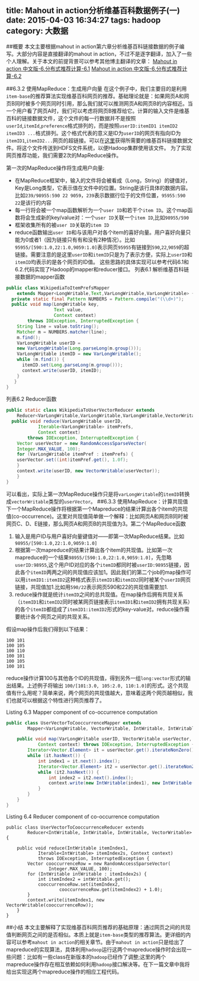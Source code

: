 title: Mahout in action分析维基百科数据例子(一)
date: 2015-04-03 16:34:27
tags: hadoop
category: 大数据
---
##概要
本文主要根据mahout in action第六章分析维基百科链接数据的例子编写。大部分内容是直接翻译的mahout in action，不过不是逐字翻译，加入了一些个人理解。关于本文的前提背景可以参考其他博主翻译的文章：
[Mahout in action 中文版-6.分布式推荐计算-6.1][1]
[Mahout in action 中文版-6.分布式推荐计算-6.2][2]

<!-- more -->
##6.3.2 使用MapReduce：生成用户向量
在这个例子中，我们主要目的是利用`item-base`的推荐算法实现维基百科网页的推荐。基础理论就是：如果网页A和网页B同时被多个网页同时引用，那么我们就可以推测网页A和网页B的内容相近。当一个用户看了网页A时，我们可以考虑将网页B推荐给它。计算的输入文件是维基百科的链接数据文件，这个文件的每一行数据并不是按照`userId`,`itemId`,`preference`格式排列的，而是按照`userID:itemID1 itemID2 itemID3 ...`格式排列。这个格式代表的意义是ID为`userID`的网页有指向ID为`itemID1`,`itemID2...`网页的超链接。可以在[这里][3]获得所需要的维基百科链接数据文件。将这个文件传送到HDFS文件系统，以便Hadoop集群使用该文件。
为了实现网页推荐功能，我们需要2次的MapReduce操作。

第一次的MapReduce操作将生成用户向量:

 - 在MapReduce框架中，输入的文件将会被看成（Long，String）的键值对，Key是Long类型，它表示值在文件中的位置。String是该行具体的数据内容。比如`239/98955:590 22 9059`，`239`表示数据行位于的文件位置，`95955:590 22`是该行的内容
 - 每一行将会被一个map函数解析为一个`user ID`和若干个`item ID`。这个map函数将会生成新的key/value对：一个`user ID`关联一个`item ID`,比如`98955/590`
 - 框架收集所有的被`user ID`关联的`item ID`
 - reduce函数输出`user ID`和与该用户对各个item的喜好向量。用户喜好向量只能为0或者1（因为链接只有有和没有2种情况）。比如`95955/[590:1.0,22:1.0,9059:1.0]`表示网页`95955`有链接到`590`,`22`,`9059`的超链接。需要注意的是这里`userID`和`itemID`只是为了表示方便，实际上`userID`和`itemID`均表示的是各个网页的ID值。
这些思路的具体实现可以参考代码6.1和6.2.代码实现了Hadoop的mapper和reducer接口。
列表6.1 解析维基百科链接数据的mapper函数
```java
public class WikipediaToItemPrefsMapper
    extends Mapper<LongWritable,Text,VarLongWritable,VarLongWritable> {
  private static final Pattern NUMBERS = Pattern.compile("(\\d+)");
  public void map(LongWritable key,
                  Text value,
                  Context context) 
        throws IOException, InterruptedException {
    String line = value.toString();
    Matcher m = NUMBERS.matcher(line);
    m.find();
    VarLongWritable userID = 
    new VarLongWritable(Long.parseLong(m.group()));
    VarLongWritable itemID = new VarLongWritable();
    while (m.find()) {
      itemID.set(Long.parseLong(m.group()));
      context.write(userID, itemID);
    }
   }
}
```

列表6.2 Reducer函数
```java
public static class WikipediaToUserVectorReducer extends 
    Reducer<VarLongWritable,VarLongWritable,VarLongWritable,VectorWritable> {
  public void reduce(VarLongWritable userID,
            Iterable<VarLongWritable> itemPrefs,
            Context context) 
        throws IOException, InterruptedException {
    Vector userVector = new RandomAccessSparseVector(
    Integer.MAX_VALUE, 100); 
    for (VarLongWritable itemPref : itemPrefs) {
    userVector.set((int)itemPref.get(), 1.0f);
    }
    context.write(userID, new VectorWritable(userVector));
    }
}
```
可以看出，实际上第一次MapReduce操作只是将`varLongWritable`的`itemID`转换成`vectorWritable`类型的`userVector`。
##6.3.3 使用MapReduce：计算共现值
下一个MapReduce操作将根据第一个Mapreduce的结果计算出各个item的共现值(co-occurrence)。这里对共现值简单做一个解释：比如网页A和网页B同时被网页C、D、E链接，那么网页A和网页B的共现值为3。第二个MapReduce函数

 1. 输入是用户ID与用户喜好向量键值对——即第一次MapReduce结果。比如`98955/[590:1.0,22:1.0,9059:1.0]`
 2. 根据第一次mapreduce的结果计算出各个item的共现值。比如第一次mapreduce的一个结果`98955/[590:1.0,22:1.0,9059:1.0]`，先忽略`userID:98955`,这个用户ID对应的各个`itemID`都同时被`userID:98955`链接，因此各个`itemID`两两之间的共现值应该加1。因此我们的第二个job的map操作可以用`itemID1:itemID2`这种格式表示`itemID1`和`itemID2`同时被某个`userID`网页链接，共现值加1.比如用`590/22`表示网页590和22的共现值需要加1.
 3. reduce操作就是统计`itemID`之间的总共现值。在map操作后拥有共现关系（`itemID1`和`itemID2`同时被某网页链接表示`itemID1`和`itemID2`拥有共现关系）的各个`itemID`都组成了`itemID1:itemID2`形式的key-value对。reduce操作需要统计各个网页之间的共现关系。


假设map操作后我们得到以下结果：
```
100 101
100 105
100 110
100 101
100 105
100 101
```
reduce操作计算100与其他各个ID的共现值，得到另外一组`long:vector`形式的输出结果。上述例子将输出
`100/[101:3.0, 105:2.0, 110:1.0]`的形式。这个共现值有什么用呢？简单来说，两个网页的共现值越大，意味着这两个网页越相似，我们也就可以根据这个特性进行网页推荐了。

Listing 6.3 Mapper component of co-occurrence computation
```java
public class UserVectorToCooccurrenceMapper extends
		Mapper<VarLongWritable, VectorWritable, IntWritable, IntWritable> {

	public void map(VarLongWritable userID, VectorWritable userVector,
			Context context) throws IOException, InterruptedException {
		Iterator<Vector.Element> it = userVector.get().iterateNonZero();
		while (it.hasNext()) {
			int index1 = it.next().index();
			Iterator<Vector.Element> it2 = userVector.get().iterateNonZero();
			while (it2.hasNext()) {
				int index2 = it2.next().index();
				context.write(new IntWritable(index1), new IntWritable(index2));
			}
		}
	}
}
```


Listing 6.4 Reducer component of co-occurrence computation
```
public class UserVectorToCooccurrenceReducer extends
		Reducer<IntWritable, IntWritable, IntWritable, VectorWritable> {

	public void reduce(IntWritable itemIndex1,
			Iterable<IntWritable> itemIndex2s, Context context)
			throws IOException, InterruptedException {
		Vector cooccurrenceRow = new RandomAccessSparseVector(
				Integer.MAX_VALUE, 100);
		for (IntWritable intWritable : itemIndex2s) {
			int itemIndex2 = intWritable.get();
			cooccurrenceRow.set(itemIndex2,
					cooccurrenceRow.get(itemIndex2) + 1.0);
		}
		context.write(itemIndex1, new VectorWritable(cooccurrenceRow));
	}
}
```

##小结
本文主要解释了实现维基百科网页推荐的基础原理：通过网页之间的共现值判断网页之间的是否相似。本质上就是`item-base`类型的推荐算法。更详细的内容可以参考`mahout in action`的相关章节。由于`mahout in action`只是给出了mapreduce的实现算法，具体利用`hadoop`运行这两个mapreduce操作时会出现一些问题：比如有一些class在新版本的`hadoop`已经作了调整;这里的两个mapreduce操作存在相互依赖如何利用`hadoop`接口解决等。在下一篇文章中我将给出实现这两个mapreduce操作的相应工程代码。


  [1]: http://www.cnblogs.com/colorfulkoala/archive/2012/12/16/2820855.html
  [2]: http://www.cnblogs.com/colorfulkoala/archive/2012/12/16/2820866.html
  [3]: http://haselgrove.id.au/wikipedia.htm